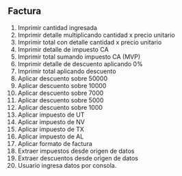 ## Factura

1. Imprimir cantidad ingresada
2. Imprimir detalle multiplicando cantidad x precio unitario
3. Imprimir total con detalle cantidad x precio unitario
4. Imprimir detalle de impuesto CA
5. Imprimir total sumando impuesto CA (MVP)
6. Imprimir detalle de descuento aplicando 0%
7. Imprimir total aplicando descuento
8. Aplicar descuento sobre 50000
9. Aplicar descuento sobre 10000
10. Aplicar descuento sobre 7000
11. Aplicar descuento sobre 5000
12. Aplicar descuento sobre 1000
13. Aplicar impuesto de UT
14. Aplicar impuesto de NV
15. Aplicar impuesto de TX
16. Aplicar impuesto de AL
17. Aplicar formato de factura
18. Extraer impuestos desde origen de datos
19. Extraer descuentos desde origen de datos
20. Usuario ingresa datos por consola.
